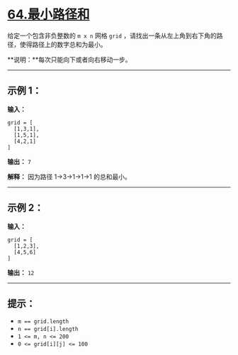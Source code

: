 # [64.最小路径和](https://leetcode.cn/problems/minimum-path-sum/description)

给定一个包含非负整数的 `m x n` 网格 `grid` ，请找出一条从左上角到右下角的路径，使得路径上的数字总和为最小。

**说明：**每次只能向下或者向右移动一步。

---

## 示例 1：

**输入：**  
```
grid = [
  [1,3,1],
  [1,5,1],
  [4,2,1]
]
```

**输出：** `7`

**解释：** 因为路径 1→3→1→1→1 的总和最小。

---

## 示例 2：

**输入：**  
```
grid = [
  [1,2,3],
  [4,5,6]
]
```

**输出：** `12`

---

## 提示：

- `m == grid.length`
- `n == grid[i].length`
- `1 <= m, n <= 200`
- `0 <= grid[i][j] <= 100` 